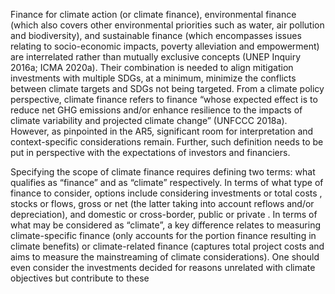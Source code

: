 Finance for climate action (or climate finance), environmental finance (which also covers other 
 environmental priorities such as water, air pollution and biodiversity), and sustainable finance (which 
 encompasses issues relating to socio-economic impacts, poverty alleviation and empowerment) are 
 interrelated rather than mutually exclusive concepts (UNEP Inquiry 2016a; ICMA 2020a). Their 
 combination is needed to align mitigation investments with multiple SDGs, at a minimum, minimize 
 the conflicts between climate targets and SDGs not being targeted. From a climate policy perspective, 
 climate finance refers to finance “whose expected effect is to reduce net GHG emissions and/or enhance 
 resilience to the impacts of climate variability and projected climate change” (UNFCCC 2018a).
However, as pinpointed in the AR5, significant room for interpretation and context-specific 
considerations remain. Further, such definition needs to be put in perspective with the expectations of 
 investors and financiers.
 
Specifying the scope of climate finance requires defining two terms: what qualifies as “finance” and as 
“climate” respectively. In terms of what type of finance to consider, options include considering 
investments or total costs , stocks or flows, gross or net (the latter taking into account 
 reflows and/or depreciation), and domestic or cross-border, public or private . In terms 
 of what may be considered as “climate”, a key difference relates to measuring climate-specific finance 
 (only accounts for the portion finance resulting in climate benefits) or climate-related finance (captures 
total project costs and aims to measure the mainstreaming of climate considerations). One should even 
consider the investments decided for reasons unrelated with climate objectives but contribute to these
